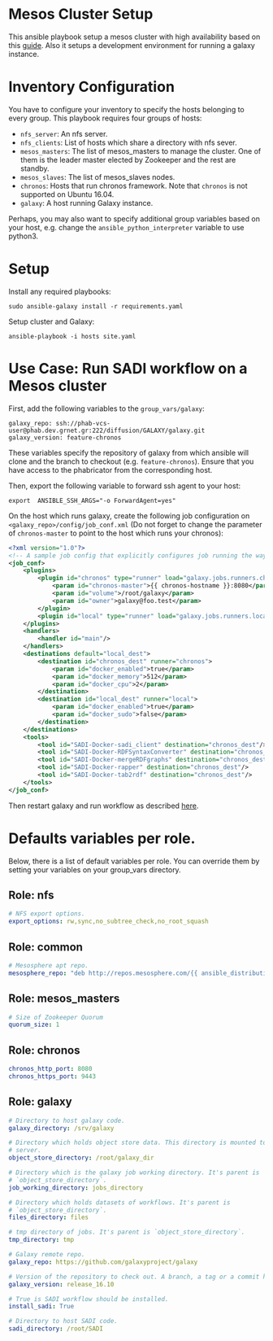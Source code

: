 Mesos Cluster Setup
===================

This ansible playbook setup a mesos cluster with high availability
based on this [guide](https://www.digitalocean.com/community/tutorials/how-to-configure-a-production-ready-mesosphere-cluster-on-ubuntu-14-04).
Also it setups a development environment for running a galaxy instance.

# Inventory Configuration

You have to configure your inventory to specify the hosts belonging
to every group. This playbook requires four groups of hosts:

- `nfs_server`: An nfs server.
- `nfs_clients`: List of hosts which share a directory with nfs sever.
- `mesos_masters`: The list of mesos_masters to manage the cluster.
  One of them is the leader master elected by Zookeeper and the rest
  are standby.
- `mesos_slaves`: The list of mesos_slaves nodes.
- `chronos`: Hosts that run chronos framework. Note that `chronos` is
   not supported on Ubuntu 16.04.
- `galaxy`: A host running Galaxy instance.

Perhaps, you may also want to specify additional group variables
based on your host, e.g. change the `ansible_python_interpreter`
variable to use python3.


# Setup
Install any required playbooks:

```console
sudo ansible-galaxy install -r requirements.yaml
```
Setup cluster and Galaxy:

```console
ansible-playbook -i hosts site.yaml
```

# Use Case: Run SADI workflow on a Mesos cluster

First, add the following variables to the `group_vars/galaxy`:

```
galaxy_repo: ssh://phab-vcs-user@phab.dev.grnet.gr:222/diffusion/GALAXY/galaxy.git
galaxy_version: feature-chronos
```

These variables specify the repository of galaxy from which ansible will clone and
the branch to checkout (e.g. `feature-chronos`). Ensure that you have
access to the phabricator from the corresponding host.


Then, export the following variable to forward ssh agent to your host:
```
export  ANSIBLE_SSH_ARGS="-o ForwardAgent=yes"
```

On the host which runs galaxy, create the following job configuration on
`<galaxy_repo>/config/job_conf.xml` (Do not forget to change the parameter
of `chronos-master` to point to the host which runs your chronos):

```xml
<?xml version="1.0"?>
<!-- A sample job config that explicitly configures job running the way it is configured by default (if there is no explicit config). -->
<job_conf>
    <plugins>
        <plugin id="chronos" type="runner" load="galaxy.jobs.runners.chrons:ChronosJobRunner" workers="4">
            <param id="chronos-master">{{ chronos-hostname }}:8080</param>
            <param id="volume">/root/galaxy</param>
            <param id="owner">galaxy@foo.test</param>
        </plugin>
        <plugin id="local" type="runner" load="galaxy.jobs.runners.local:LocalJobRunner" workers="4"/>
    </plugins>
    <handlers>
        <handler id="main"/>
    </handlers>
    <destinations default="local_dest">
        <destination id="chronos_dest" runner="chronos">
            <param id="docker_enabled">true</param>
            <param id="docker_memory">512</param>
            <param id="docker_cpu">2</param>
        </destination>
        <destination id="local_dest" runner="local">
            <param id="docker_enabled">true</param>
            <param id="docker_sudo">false</param>
        </destination>
    </destinations>
    <tools>
        <tool id="SADI-Docker-sadi_client" destination="chronos_dest"/>
        <tool id="SADI-Docker-RDFSyntaxConverter" destination="chronos_dest"/>
        <tool id="SADI-Docker-mergeRDFgraphs" destination="chronos_dest"/>
        <tool id="SADI-Docker-rapper" destination="chronos_dest"/>
        <tool id="SADI-Docker-tab2rdf" destination="chronos_dest"/>
    </tools>
</job_conf>
```

Then restart galaxy and run workflow as described
[here](https://github.com/mikel-egana-aranguren/SADI-Docker-Galaxy).


# Defaults variables per role.

Below, there is a list of default variables per role. You can override them by
setting your variables on your group_vars directory.

## Role: nfs

```yaml
# NFS export options.
export_options: rw,sync,no_subtree_check,no_root_squash
```

## Role: common

```yaml
# Mesosphere apt repo.
mesosphere_repo: "deb http://repos.mesosphere.com/{{ ansible_distribution | lower }} {{ ansible_distribution_release }} main"
```

## Role: mesos_masters

```yaml
# Size of Zookeeper Quorum
quorum_size: 1
```

## Role: chronos

```yaml
chronos_http_port: 8080
chronos_https_port: 9443
```

## Role: galaxy

```yaml
# Directory to host galaxy code.
galaxy_directory: /srv/galaxy

# Directory which holds object store data. This directory is mounted to an nfs
# server.
object_store_directory: /root/galaxy_dir

# Directory which is the galaxy job working directory. It's parent is
# `object_store_directory`.
job_working_directory: jobs_directory

# Directory which holds datasets of workflows. It's parent is
# `object_store_directory`.
files_directory: files

# tmp directory of jobs. It's parent is `object_store_directory`.
tmp_directory: tmp

# Galaxy remote repo.
galaxy_repo: https://github.com/galaxyproject/galaxy

# Version of the repository to check out. A branch, a tag or a commit hash.
galaxy_version: release_16.10

# True is SADI workflow should be installed.
install_sadi: True

# Directory to host SADI code.
sadi_directory: /root/SADI
```
